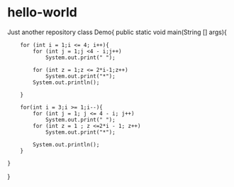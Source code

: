 # hello-world
Just another repository
class Demo{
	public static void main(String [] args){
		
		for (int i = 1;i <= 4; i++){
			for (int j = 1;j <4 - i;j++)
				System.out.print(" ");
			
			for (int z = 1;z <= 2*i-1;z++)
				System.out.print("*");
			System.out.println();
			
		}
		
		for(int i = 3;i >= 1;i--){
			for (int j = 1; j <= 4 - i; j++)
				System.out.print(" ");
			for (int z = 1 ; z <=2*i - 1; z++)
				System.out.print("*");
			
			System.out.println();
		}
		
	}
}
